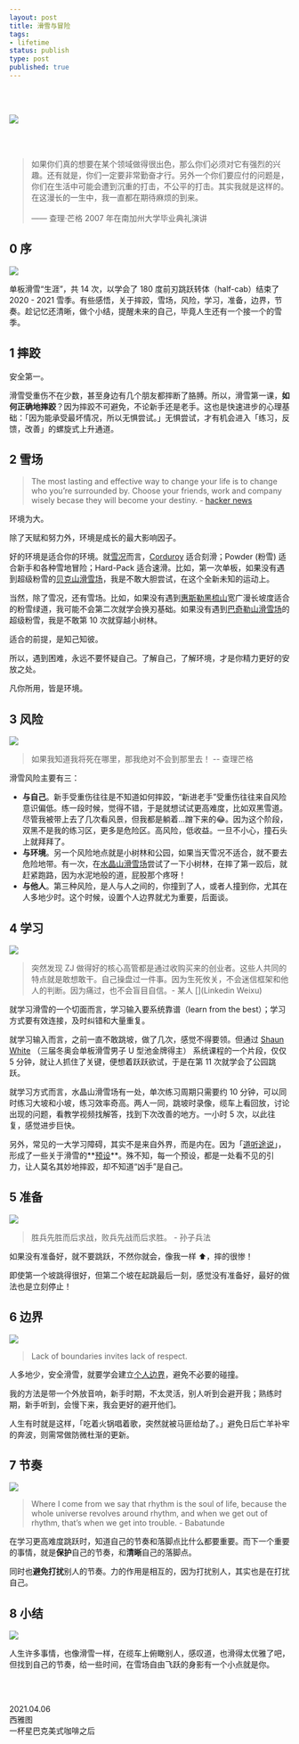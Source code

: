 ```yaml
--- 
layout: post
title: 滑雪与冒险
tags: 
- lifetime
status: publish
type: post
published: true
---
```



<br>
<br>

![](https://i.imgur.com/NiDgxf7.jpg)

<br>
<br>

> 如果你们真的想要在某个领域做得很出色，那么你们必须对它有强烈的兴趣。还有就是，你们一定要非常勤奋才行。另外一个你们要应付的问题是，你们在生活中可能会遭到沉重的打击，不公平的打击。其实我就是这样的。在这漫长的一生中，我一直都在期待麻烦的到来。<br><br> —— 查理·芒格 2007 年在南加州大学毕业典礼演讲

## 0 序

![](https://i.imgur.com/T00Ap1w.gif)

单板滑雪“生涯”，共 14 次，以学会了 180 度前刃跳跃转体（half-cab）结束了 2020 - 2021 雪季。有些感悟，关于摔跤，雪场，风险，学习，准备，边界，节奏。趁记忆还清晰，做个小结，提醒未来的自己，毕竟人生还有一个接一个的雪季。

## 1 摔跤

[](https://i.imgur.com/nvTu1AE.png)

安全第一。

滑雪受重伤不在少数，甚至身边有几个朋友都摔断了胳膊。所以，滑雪第一课，**如何正确地摔跤**？因为摔跤不可避免，不论新手还是老手。这也是快速进步的心理基础：「因为能承受最坏情况，所以无惧尝试。」无惧尝试，才有机会进入「练习，反馈，改善」的螺旋式上升通道。

## 2 雪场


> The most lasting and effective way to change your life is to change who you’re surrounded by. Choose your friends, work and company wisely becase they will become your destiny. - [hacker news](https://news.ycombinator.com/item?id=22102726)

环境为大。

除了天赋和努力外，环境是成长的最大影响因子。

好的环境是适合你的环境。就[雪况](https://i.imgur.com/XmEtIQ9.png)而言，[Corduroy](https://www.wikiwand.com/en/Classifications_of_snow#/Ski_resort_classification) 适合刻滑；Powder (粉雪) 适合新手和各种雪地冒险；Hard-Pack 适合速滑。比如，第一次单板，如果没有遇到超级粉雪的[贝克山滑雪场](https://www.wikiwand.com/en/Mt._Baker_Ski_Area)，我是不敢大胆尝试，在这个全新未知的运动上。

当然，除了雪况，还有雪场。比如，如果没有遇到[惠斯勒黑梳山](https://www.wikiwand.com/en/Whistler_Blackcomb)宽广漫长坡度适合的粉雪绿道，我可能不会第二次就学会换刃基础。如果没有遇到[巴奇勒山滑雪场](https://www.wikiwand.com/en/Mount_Bachelor_ski_area)的超级粉雪，我是不敢第 10 次就穿越小树林。

适合的前提，是知己知彼。

所以，遇到困难，永远不要怀疑自己。了解自己，了解环境，才是你精力更好的安放之处。

凡你所用，皆是环境。

## 3 风险

![](https://i.imgur.com/n6xyZtP.gif)

> 如果我知道我将死在哪里，那我绝对不会到那里去！ -- 查理芒格 

滑雪风险主要有三：

* **与自己**。新手受重伤往往是不知道如何摔跤，“新进老手”受重伤往往来自风险意识偏低。练一段时候，觉得不错，于是就想试试更高难度，比如双黑雪道。尽管我被带上去了几次看风景，但我都是躺着...蹭下来的😂。因为这个阶段，双黑不是我的练习区，更多是危险区。高风险，低收益。一旦不小心，撞石头上就拜拜了。
* **与环境**。另一个风险地点就是小树林和公园，如果当天雪况不适合，就不要去危险地带。有一次，在[水晶山滑雪场](https://www.wikiwand.com/en/Crystal_Mountain_(Washington))尝试了一下小树林，在摔了第一跤后，就赶紧跑路，因为水泥地般的道，屁股那个疼呀！
* **与他人**。第三种风险，是人与人之间的，你撞到了人，或者人撞到你，尤其在人多地少时。这个时候，设置个人边界就尤为重要，后面谈。

## 4 学习

![](https://i.imgur.com/hcqo2oK.gif)

> 突然发现 ZJ 做得好的核心高管都是通过收购买来的创业者。这些人共同的特点就是敢想敢干。自己操盘过一件事。因为生死攸关，不会迷信框架和他人的判断。因为痛过，也不会盲目自信。- 某人 [](Linkedin Weixu)

就学习滑雪的一个切面而言，学习输入要系统靠谱（learn from the best）；学习方式要有效连接，及时纠错和大量重复。

就学习输入而言，之前一直不敢跳坡，做了几次，感觉不得要领。但通过 [Shaun White](https://app.theskills.com/courses/shaun-white-teaches-snowboarding-creativity-more) （三届冬奥会单板滑雪男子 U 型池金牌得主） 系统课程的一个片段，仅仅 5 分钟，就让人抓住了关键，便想着跃跃欲试，于是在第 11 次就学会了公园跳跃。

就学习方式而言，水晶山滑雪场有一处，单次练习周期只需要约 10 分钟，可以同时练习大坡和小坡，练习效率奇高。两人一同，跳坡时录像，缆车上看回放，讨论出现的问题，看教学视频找解答，找到下次改善的地方。一小时 5 次，以此往复，感觉进步巨快。

另外，常见的一大学习障碍，其实不是来自外界，而是内在。因为「[道听途说](https://www.baike.com/wiki/%e4%bb%b7%e5%80%bc%e6%b5%81%e7%a8%8b%e5%9b%be?view_id=1zizsnn8bco000#catalog_8_3)」，形成了一些关于滑雪的**[预设](https://www.wikiwand.com/en/Assumption#/Logic)**。殊不知，每一个预设，都是一处看不见的引力，让人莫名其妙地摔跤，却不知道“凶手”是自己。

## 5 准备

![](https://i.imgur.com/oH7pR7D.gif)

> 胜兵先胜而后求战，败兵先战而后求胜。 - 孙子兵法

如果没有准备好，就不要跳跃，不然你就会，像我一样 ⬆️，摔的很惨！

即使第一个坡跳得很好，但第二个坡在起跳最后一刻，感觉没有准备好，最好的做法也是立刻停止！

## 6 边界

![](https://i.imgur.com/g99MPHC.gif)

> Lack of boundaries invites lack of respect.

人多地少，安全滑雪，就要学会建立[个人边界](https://www.wikiwand.com/en/Personal_boundaries)，避免不必要的碰撞。

我的方法是带一个外放音响，新手时期，不太灵活，别人听到会避开我；熟练时期，新手听到，会慢下来，我会更好的避开他们。

人生有时就是这样，「吃着火锅唱着歌，突然就被马匪给劫了。」避免日后亡羊补牢的奔波，则需常做防微杜渐的更新。

## 7 节奏

![](https://i.imgur.com/sYtKyEr.gif)

> Where I come from we say that rhythm is the soul of life, because the whole universe revolves around rhythm, and when we get out of rhythm, that’s when we get into trouble. - Babatunde

在学习更高难度跳跃时，知道自己的节奏和落脚点比什么都要重要。而下一个重要的事情，就是**保护**自己的节奏，和**清晰**自己的落脚点。

同时也**避免打扰**别人的节奏。力的作用是相互的，因为打扰别人，其实也是在打扰自己。


## 8 小结

![](https://i.imgur.com/Ab3ku1h.gif)

人生许多事情，也像滑雪一样，在缆车上俯瞰别人，感叹道，也滑得太优雅了吧，但找到自己的节奏，给一些时间，在雪场自由飞跃的身影有一个小点就是你。
           

<br>
<br>

2021.04.06 <br>
西雅图<br>
一杯星巴克美式咖啡之后
 <br>





